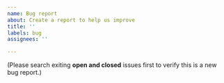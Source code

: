 ```yaml
---
name: Bug report
about: Create a report to help us improve
title: ''
labels: bug
assignees: ''

---
```


(Please search exiting **open and closed** issues first to verify this is a new bug report.)
